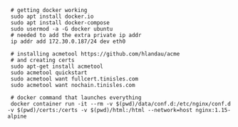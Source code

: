      # getting docker working
     sudo apt install docker.io
     sudo apt install docker-compose
     sudo usermod -a -G docker ubuntu
     # needed to add the extra private ip addr
     ip addr add 172.30.0.187/24 dev eth0  

     # installing acmetool https://github.com/hlandau/acme
     # and creating certs
     sudo apt-get install acmetool
     sudo acmetool quickstart
     sudo acmetool want fullcert.tinisles.com
     sudo acmetool want nochain.tinisles.com

     # docker command that launches everything
     docker container run -it --rm -v $(pwd)/data/conf.d:/etc/nginx/conf.d -v $(pwd)/certs:/certs -v $(pwd)/html:/html --network=host nginx:1.15-alpine
